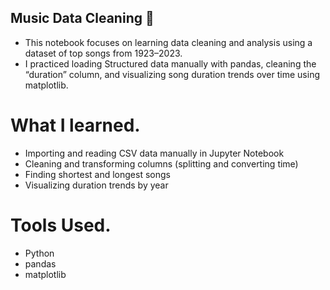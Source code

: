 ## Music Data Cleaning 🎵

- This notebook focuses on learning data cleaning and analysis using a dataset of top songs from 1923–2023.
- I practiced loading Structured data manually with pandas, cleaning the “duration” column, and visualizing song duration trends over time using matplotlib.

# What I learned.

- Importing and reading CSV data manually in Jupyter Notebook
- Cleaning and transforming columns (splitting and converting time)
- Finding shortest and longest songs
- Visualizing duration trends by year

# Tools Used.

- Python
- pandas
- matplotlib
